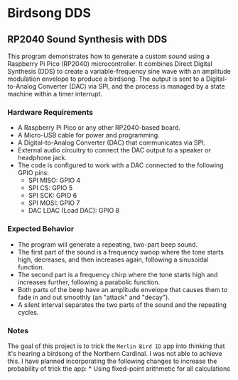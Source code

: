 # Birdsong DDS

## RP2040 Sound Synthesis with DDS

This program demonstrates how to generate a custom sound using a Raspberry Pi Pico (RP2040) microcontroller. It combines Direct Digital Synthesis (DDS) to create a variable-frequency sine wave with an amplitude modulation envelope to produce a birdsong. The output is sent to a Digital-to-Analog Converter (DAC) via SPI, and the process is managed by a state machine within a timer interrupt.

### Hardware Requirements

* A Raspberry Pi Pico or any other RP2040-based board.
* A Micro-USB cable for power and programming.
* A Digital-to-Analog Converter (DAC) that communicates via SPI.
* External audio circuitry to connect the DAC output to a speaker or headphone jack.
* The code is configured to work with a DAC connected to the following GPIO pins:
    * SPI MISO: GPIO 4
    * SPI CS: GPIO 5
    * SPI SCK: GPIO 6
    * SPI MOSI: GPIO 7
    * DAC LDAC (Load DAC): GPIO 8

### Expected Behavior

* The program will generate a repeating, two-part beep sound.
* The first part of the sound is a frequency swoop where the tone starts high, decreases, and then increases again, following a sinusoidal function.
* The second part is a frequency chirp where the tone starts high and increases further, following a parabolic function.
* Both parts of the beep have an amplitude envelope that causes them to fade in and out smoothly (an "attack" and "decay").
* A silent interval separates the two parts of the sound and the repeating cycles.

### Notes

The goal of this project is to trick the `Merlin Bird ID` app into thinking that it's hearing a birdsong of the Northern Cardinal. I was not able to achieve this. I have planned incorporating the following changes to increase the probability of trick the app:
    * Using fixed-point arithmetic for all calculations

